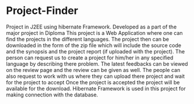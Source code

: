 # Project-Finder
Project in J2EE using hibernate Framework. Developed as a part of the major project in Diploma
This project is a Web Application where one can find the projects in the different languages.
The project then can be downloaded in the form of the zip file which will include the source code and the synopsis and the project report (if uploaded with the project).
The person can request us to create a project for him/her in any specified language by describing there problem. 
The latest feedbacks can be viewed on the review page and the review can be given as well.
The people can also request to work with us where they can upload there project and wait for the project to accept Once the project is accepted the project will be available for the download.
Hibernate Framework is used in this project for making connection with the database.
